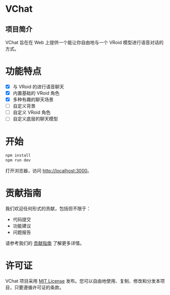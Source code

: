 # VChat

## 项目简介

VChat 旨在在 Web 上提供一个能让你自由地与一个 VRoid 模型进行语音对话的方式。

# 功能特点

* [X] 与 VRoid 的进行语音聊天
* [X] 内置基础的 VRoid 角色
* [X] 多种有趣的聊天场景
* [ ] 自定义背景
* [ ] 自定义 VRoid 角色
* [ ] 自定义底层的聊天模型

# 开始

```bash
npm install
npm run dev
```

打开浏览器，访问 [http://localhost:3000](http://localhost:3000)。

# 贡献指南

我们欢迎任何形式的贡献，包括但不限于：

- 代码提交
- 功能建议
- 问题报告

请参考我们的 [贡献指南](./.github/CONTRIBUTING.md) 了解更多详情。

# 许可证

VChat 项目采用 [MIT License](./LICENSE) 发布。您可以自由地使用、复制、修改和分发本项目，只要遵循许可证的条款。
